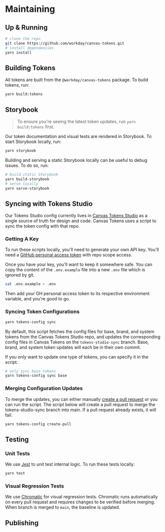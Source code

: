 # Maintaining

## Up & Running

```sh
# clone the repo
git clone https://github.com/workday/canvas-tokens.git
# install dependencies
yarn install
```

## Building Tokens

All tokens are built from the `@workday/canvas-tokens` package. To build tokens, run:

```sh
yarn build:tokens
```

## Storybook

> To ensure you're seeing the latest token updates, run `yarn build:tokens` first.

Our token documentation and visual tests are rendered in Storybook. To start Storybook locally, run:

```sh
yarn storybook
```

Building and serving a static Storybook locally can be useful to debug issues. To do so, run:

```sh
# build static Storybook
yarn build-storybook
# serve locally
yarn serve-storybook
```

## Syncing with Tokens Studio

Our Tokens Studio config currently lives in
[Canvas Tokens Studio](https://github.com/workday/canvas-tokens-studio/) as a single source of truth
for design and code. Canvas Tokens uses a script to sync the token config with that repo.

### Getting A Key

To run these scripts locally, you'll need to generate your own API key. You'll need a
[GitHub personal access token](https://github.com/settings/tokens) with repo scope access.

Once you have your key, you'll want to keep it somewhere safe. You can copy the content of the
`.env.example` file into a new `.env` file which is ignored by git.

```sh
cat .env.example > .env
```

Then add your GH personal access token to its respective environment variable, and
you're good to go.

### Syncing Token Configurations

```sh
yarn tokens-config sync
```

By default, this script fetches the config files for base, brand, and system tokens from the Canvas
Tokens Studio repo, and updates the corresponding config files in Canvas Tokens on the
`tokens-studio-sync` branch. Base, brand, and system token updates will each be in their own commit.

If you only want to update one type of tokens, you can specify it in the script.

```sh
# only sync base tokens
yarn tokens-config sync base
```

### Merging Configuration Updates

To merge the updates, you can either manually
[create a pull request](https://github.com/workday/canvas-tokens/compare/main...tokens-studio-sync)
or you can run the script. The script below will create a pull request to merge the
tokens-studio-sync branch into main. If a pull request already exists, it will fail.

```sh
yarn tokens-config create-pull
```

## Testing

### Unit Tests

We use [Jest](https://jestjs.io/docs/getting-started) to unit test internal logic. To run these
tests locally:

```sh
yarn test
```

### Visual Regression Tests

We use [Chromatic](https://www.chromatic.com/builds?appId=64fb84ee156f858ef9126097) for visual regression tests. Chromatic runs automatically on every pull request and requires changes to be verified before merging. When branch is merged to `main`, the baseline is updated.

## Publishing

